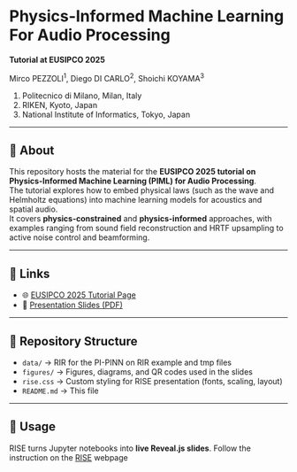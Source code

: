 # Physics-Informed Machine Learning For Audio Processing

**Tutorial at EUSIPCO 2025**

Mirco PEZZOLI$^1$, Diego DI CARLO$^2$, Shoichi KOYAMA$^3$

1. Politecnico di Milano, Milan, Italy  
2. RIKEN, Kyoto, Japan  
3. National Institute of Informatics, Tokyo, Japan  

---

## 📌 About

This repository hosts the material for the **EUSIPCO 2025 tutorial on Physics-Informed Machine Learning (PIML) for Audio Processing**.  
The tutorial explores how to embed physical laws (such as the wave and Helmholtz equations) into machine learning models for acoustics and spatial audio.  
It covers **physics-constrained** and **physics-informed** approaches, with examples ranging from sound field reconstruction and HRTF upsampling to active noise control and beamforming.

---

## 🔗 Links

- 🌐 [EUSIPCO 2025 Tutorial Page](https://eusipco2025.org/tutorials/)  
- 📑 [Presentation Slides (PDF)](https://polimi365-my.sharepoint.com/personal/10548774_polimi_it/_layouts/15/onedrive.aspx?id=%2Fpersonal%2F10548774%5Fpolimi%5Fit%2FDocuments%2Feusipco%5F2025%2Ftutorial%2Fpiml%5Ffor%5Faudio%5Fprocessing%5Feusipco25%2Epdf&parent=%2Fpersonal%2F10548774%5Fpolimi%5Fit%2FDocuments%2Feusipco%5F2025%2Ftutorial)

---

## 📂 Repository Structure

- `data/` → RIR for the PI-PINN on RIR example and tmp files
- `figures/` → Figures, diagrams, and QR codes used in the slides  
- `rise.css` → Custom styling for RISE presentation (fonts, scaling, layout)  
- `README.md` → This file  

---

## 🚀 Usage

RISE turns Jupyter notebooks into **live Reveal.js slides**. Follow the instruction on the [RISE](https://rise.readthedocs.io/en/latest/) webpage